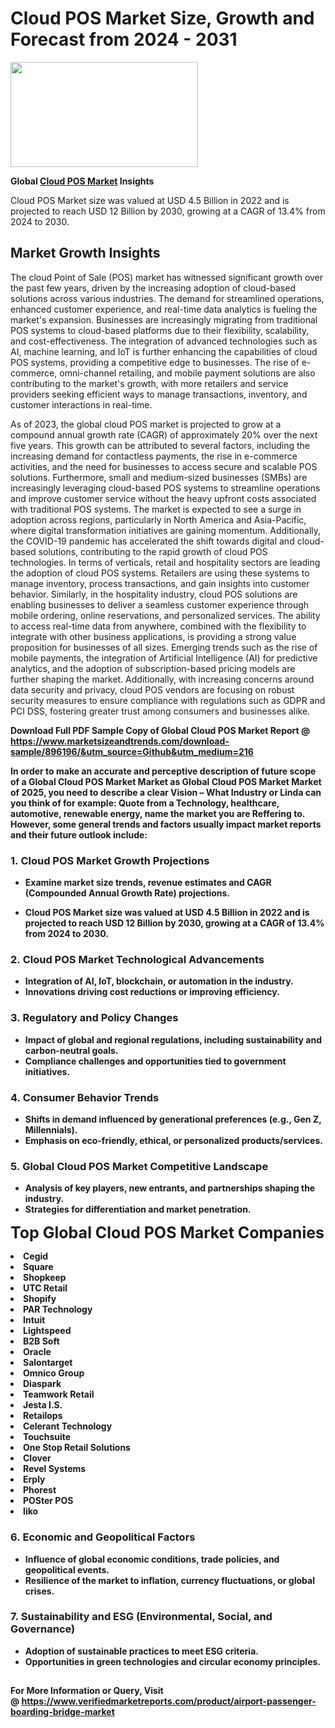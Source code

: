 <H1>Cloud POS Market Size, Growth and Forecast from 2024 - 2031</H1><img class="aligncenter size-medium wp-image-584254" src="https://thirdeyenews.in/wp-content/uploads/2024/09/Global-Market-Research-300x168.jpeg" alt="" width="300" height="168" /><p><strong>Global&nbsp;<a href="https://www.marketsizeandtrends.com/download-sample/896196/&amp;utm_source=Github&utm_medium=216">Cloud POS Market</a> Insights</strong></p><p>Cloud POS Market size was valued at USD 4.5 Billion in 2022 and is projected to reach USD 12 Billion by 2030, growing at a CAGR of 13.4% from 2024 to 2030.</p><p><h2>Market Growth Insights</h2> <p>The cloud Point of Sale (POS) market has witnessed significant growth over the past few years, driven by the increasing adoption of cloud-based solutions across various industries. The demand for streamlined operations, enhanced customer experience, and real-time data analytics is fueling the market's expansion. Businesses are increasingly migrating from traditional POS systems to cloud-based platforms due to their flexibility, scalability, and cost-effectiveness. The integration of advanced technologies such as AI, machine learning, and IoT is further enhancing the capabilities of cloud POS systems, providing a competitive edge to businesses. The rise of e-commerce, omni-channel retailing, and mobile payment solutions are also contributing to the market's growth, with more retailers and service providers seeking efficient ways to manage transactions, inventory, and customer interactions in real-time.</p> <p><strong></strong></p> <p>As of 2023, the global cloud POS market is projected to grow at a compound annual growth rate (CAGR) of approximately 20% over the next five years. This growth can be attributed to several factors, including the increasing demand for contactless payments, the rise in e-commerce activities, and the need for businesses to access secure and scalable POS solutions. Furthermore, small and medium-sized businesses (SMBs) are increasingly leveraging cloud-based POS systems to streamline operations and improve customer service without the heavy upfront costs associated with traditional POS systems. The market is expected to see a surge in adoption across regions, particularly in North America and Asia-Pacific, where digital transformation initiatives are gaining momentum. Additionally, the COVID-19 pandemic has accelerated the shift towards digital and cloud-based solutions, contributing to the rapid growth of cloud POS technologies. In terms of verticals, retail and hospitality sectors are leading the adoption of cloud POS systems. Retailers are using these systems to manage inventory, process transactions, and gain insights into customer behavior. Similarly, in the hospitality industry, cloud POS solutions are enabling businesses to deliver a seamless customer experience through mobile ordering, online reservations, and personalized services. The ability to access real-time data from anywhere, combined with the flexibility to integrate with other business applications, is providing a strong value proposition for businesses of all sizes. Emerging trends such as the rise of mobile payments, the integration of Artificial Intelligence (AI) for predictive analytics, and the adoption of subscription-based pricing models are further shaping the market. Additionally, with increasing concerns around data security and privacy, cloud POS vendors are focusing on robust security measures to ensure compliance with regulations such as GDPR and PCI DSS, fostering greater trust among consumers and businesses alike. <p><strong></p><p><span class=""><strong>Download Full PDF Sample Copy of Global Cloud POS Market Report</strong> @ <a href="https://www.marketsizeandtrends.com/download-sample/896196/&amp;utm_source=Github&utm_medium=216" target="_blank">https://www.marketsizeandtrends.com/download-sample/896196/&amp;utm_source=Github&utm_medium=216</a></span></p><p>In order to make an accurate and perceptive description of future scope of a Global&nbsp;Cloud POS Market Market as Global&nbsp;Cloud POS Market Market of 2025, you need to describe a clear Vision &ndash; What Industry or Linda can you think of for example: Quote from a Technology, healthcare, automotive, renewable energy, name the market you are Reffering to. However, some general trends and factors usually impact market reports and their future outlook include:</p><h3>1.&nbsp;<strong>Cloud POS Market Growth Projections</strong></h3><ul><li>Examine market size trends, revenue estimates and CAGR (Compounded Annual Growth Rate) projections.</li><li><p>Cloud POS Market size was valued at USD 4.5 Billion in 2022 and is projected to reach USD 12 Billion by 2030, growing at a CAGR of 13.4% from 2024 to 2030.</p></li></ul><h3>2.&nbsp;<strong>Cloud POS Market Technological Advancements</strong></h3><ul><li>Integration of AI, IoT, blockchain, or automation in the industry.</li><li>Innovations driving cost reductions or improving efficiency.</li></ul><h3>3.&nbsp;<strong>Regulatory and Policy Changes</strong></h3><ul><li>Impact of global and regional regulations, including sustainability and carbon-neutral goals.</li><li>Compliance challenges and opportunities tied to government initiatives.</li></ul><h3>4.&nbsp;<strong>Consumer Behavior Trends</strong></h3><ul><li>Shifts in demand influenced by generational preferences (e.g., Gen Z, Millennials).</li><li>Emphasis on eco-friendly, ethical, or personalized products/services.</li></ul><h3>5.&nbsp;<strong>Global Cloud POS Market Competitive Landscape</strong></h3><ul><li>Analysis of key players, new entrants, and partnerships shaping the industry.</li><li>Strategies for differentiation and market penetration.</li></ul><p data-pm-slice="1 1 []"><span style="color: inherit; font-family: inherit; font-size: 25px;">Top Global Cloud POS Market Companies</span></p><div class="" data-test-id=""><p><li>Cegid</li><li> Square</li><li> Shopkeep</li><li> UTC Retail</li><li> Shopify</li><li> PAR Technology</li><li> Intuit</li><li> Lightspeed</li><li> B2B Soft</li><li> Oracle</li><li> Salontarget</li><li> Omnico Group</li><li> Diaspark</li><li> Teamwork Retail</li><li> Jesta I.S.</li><li> Retailops</li><li> Celerant Technology</li><li> Touchsuite</li><li> One Stop Retail Solutions</li><li> Clover</li><li> Revel Systems</li><li> Erply</li><li> Phorest</li><li> POSter POS</li><li> Iiko</li></p></div><h3>6.&nbsp;<strong>Economic and Geopolitical Factors</strong></h3><ul><li>Influence of global economic conditions, trade policies, and geopolitical events.</li><li>Resilience of the market to inflation, currency fluctuations, or global crises.</li></ul><h3>7.&nbsp;<strong>Sustainability and ESG (Environmental, Social, and Governance)</strong></h3><ul><li>Adoption of sustainable practices to meet ESG criteria.</li><li>Opportunities in green technologies and circular economy principles.</li></ul><h2><strong style="font-size: 14px;">For More Information or Query, Visit @&nbsp;</strong><a style="background-color: #ffffff; font-size: 14px;" href="https://www.marketsizeandtrends.com/report/cloud-pos-market-/" target="_blank">https://www.verifiedmarketreports.com/product/airport-passenger-boarding-bridge-market</a></h2>
